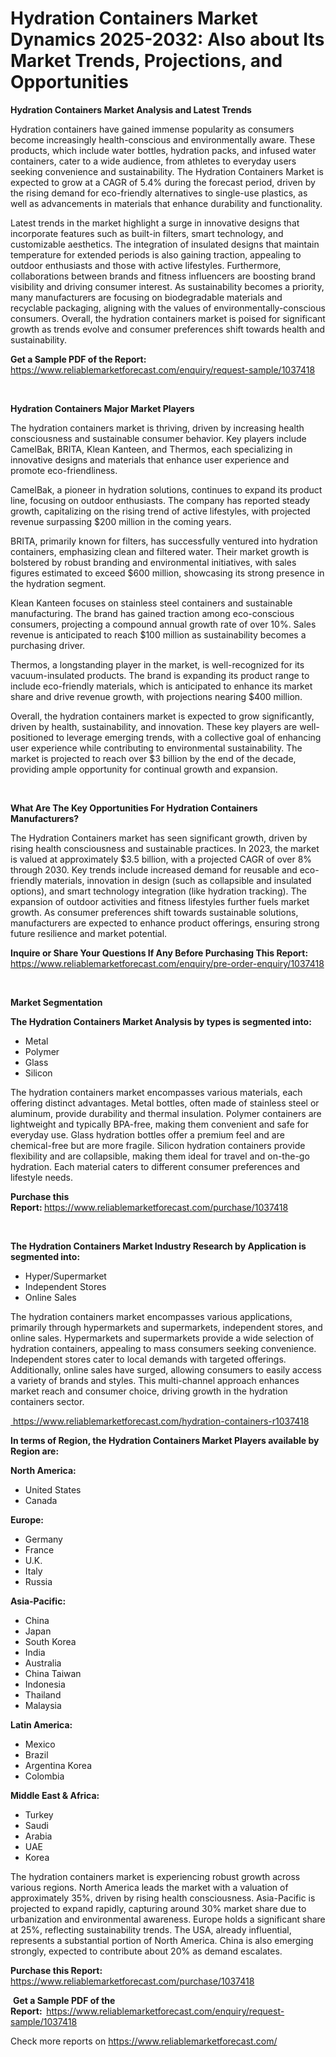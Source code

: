<p><h1>Hydration Containers Market Dynamics 2025-2032: Also about Its Market Trends, Projections, and Opportunities</h1></p><p><strong>Hydration Containers Market Analysis and Latest Trends</strong></p>
<p><p>Hydration containers have gained immense popularity as consumers become increasingly health-conscious and environmentally aware. These products, which include water bottles, hydration packs, and infused water containers, cater to a wide audience, from athletes to everyday users seeking convenience and sustainability. The Hydration Containers Market is expected to grow at a CAGR of 5.4% during the forecast period, driven by the rising demand for eco-friendly alternatives to single-use plastics, as well as advancements in materials that enhance durability and functionality.</p><p>Latest trends in the market highlight a surge in innovative designs that incorporate features such as built-in filters, smart technology, and customizable aesthetics. The integration of insulated designs that maintain temperature for extended periods is also gaining traction, appealing to outdoor enthusiasts and those with active lifestyles. Furthermore, collaborations between brands and fitness influencers are boosting brand visibility and driving consumer interest. As sustainability becomes a priority, many manufacturers are focusing on biodegradable materials and recyclable packaging, aligning with the values of environmentally-conscious consumers. Overall, the hydration containers market is poised for significant growth as trends evolve and consumer preferences shift towards health and sustainability.</p></p>
<p><strong>Get a Sample PDF of the Report:&nbsp;</strong> <a href="https://www.reliablemarketforecast.com/enquiry/request-sample/1037418?utm_campaign=2929&utm_medium=2&utm_source=Github&utm_content=ia&utm_term=04042025&utm_id=hydration-containers">https://www.reliablemarketforecast.com/enquiry/request-sample/1037418</a></p>
<p>&nbsp;</p>
<p><strong>Hydration Containers Major Market Players</strong></p>
<p><p>The hydration containers market is thriving, driven by increasing health consciousness and sustainable consumer behavior. Key players include CamelBak, BRITA, Klean Kanteen, and Thermos, each specializing in innovative designs and materials that enhance user experience and promote eco-friendliness.</p><p>CamelBak, a pioneer in hydration solutions, continues to expand its product line, focusing on outdoor enthusiasts. The company has reported steady growth, capitalizing on the rising trend of active lifestyles, with projected revenue surpassing $200 million in the coming years. </p><p>BRITA, primarily known for filters, has successfully ventured into hydration containers, emphasizing clean and filtered water. Their market growth is bolstered by robust branding and environmental initiatives, with sales figures estimated to exceed $600 million, showcasing its strong presence in the hydration segment.</p><p>Klean Kanteen focuses on stainless steel containers and sustainable manufacturing. The brand has gained traction among eco-conscious consumers, projecting a compound annual growth rate of over 10%. Sales revenue is anticipated to reach $100 million as sustainability becomes a purchasing driver.</p><p>Thermos, a longstanding player in the market, is well-recognized for its vacuum-insulated products. The brand is expanding its product range to include eco-friendly materials, which is anticipated to enhance its market share and drive revenue growth, with projections nearing $400 million.</p><p>Overall, the hydration containers market is expected to grow significantly, driven by health, sustainability, and innovation. These key players are well-positioned to leverage emerging trends, with a collective goal of enhancing user experience while contributing to environmental sustainability. The market is projected to reach over $3 billion by the end of the decade, providing ample opportunity for continual growth and expansion.</p></p>
<p>&nbsp;</p>
<p><strong>What Are The Key Opportunities For Hydration Containers Manufacturers?</strong></p>
<p><p>The Hydration Containers market has seen significant growth, driven by rising health consciousness and sustainable practices. In 2023, the market is valued at approximately $3.5 billion, with a projected CAGR of over 8% through 2030. Key trends include increased demand for reusable and eco-friendly materials, innovation in design (such as collapsible and insulated options), and smart technology integration (like hydration tracking). The expansion of outdoor activities and fitness lifestyles further fuels market growth. As consumer preferences shift towards sustainable solutions, manufacturers are expected to enhance product offerings, ensuring strong future resilience and market potential.</p></p>
<p><strong>Inquire or Share Your Questions If Any Before Purchasing This Report:</strong> <a href="https://www.reliablemarketforecast.com/enquiry/pre-order-enquiry/1037418?utm_campaign=2929&utm_medium=2&utm_source=Github&utm_content=ia&utm_term=04042025&utm_id=hydration-containers">https://www.reliablemarketforecast.com/enquiry/pre-order-enquiry/1037418</a></p>
<p>&nbsp;</p>
<p><strong>Market Segmentation</strong></p>
<p><strong>The Hydration Containers Market Analysis by types is segmented into:</strong></p>
<p><ul><li>Metal</li><li>Polymer</li><li>Glass</li><li>Silicon</li></ul></p>
<p><p>The hydration containers market encompasses various materials, each offering distinct advantages. Metal bottles, often made of stainless steel or aluminum, provide durability and thermal insulation. Polymer containers are lightweight and typically BPA-free, making them convenient and safe for everyday use. Glass hydration bottles offer a premium feel and are chemical-free but are more fragile. Silicon hydration containers provide flexibility and are collapsible, making them ideal for travel and on-the-go hydration. Each material caters to different consumer preferences and lifestyle needs.</p></p>
<p><strong>Purchase this Report:&nbsp;</strong><a href="https://www.reliablemarketforecast.com/purchase/1037418?utm_campaign=2929&utm_medium=2&utm_source=Github&utm_content=ia&utm_term=04042025&utm_id=hydration-containers">https://www.reliablemarketforecast.com/purchase/1037418</a></p>
<p>&nbsp;</p>
<p><strong>The Hydration Containers Market Industry Research by Application is segmented into:</strong></p>
<p><ul><li>Hyper/Supermarket</li><li>Independent Stores</li><li>Online Sales</li></ul></p>
<p><p>The hydration containers market encompasses various applications, primarily through hypermarkets and supermarkets, independent stores, and online sales. Hypermarkets and supermarkets provide a wide selection of hydration containers, appealing to mass consumers seeking convenience. Independent stores cater to local demands with targeted offerings. Additionally, online sales have surged, allowing consumers to easily access a variety of brands and styles. This multi-channel approach enhances market reach and consumer choice, driving growth in the hydration containers sector.</p></p>
<p><a href="https://www.reliablemarketforecast.com/hydration-containers-r1037418?utm_campaign=2929&utm_medium=2&utm_source=Github&utm_content=ia&utm_term=04042025&utm_id=hydration-containers">&nbsp;https://www.reliablemarketforecast.com/hydration-containers-r1037418</a></p>
<p><strong>In terms of Region, the Hydration Containers Market Players available by Region are:</strong></p>
<p>
    <p> <strong> North America: </strong>
        <ul>
            <li>United States</li>
            <li>Canada</li>
        </ul>
        </p> 
    <p> <strong> Europe: </strong>
        <ul>
            <li>Germany</li>
            <li>France</li>
            <li>U.K.</li>
            <li>Italy</li>
            <li>Russia</li>
        </ul>
        </p> 
    <p> <strong> Asia-Pacific: </strong>
        <ul>
            <li>China</li>
            <li>Japan</li>
            <li>South Korea</li>
            <li>India</li>
            <li>Australia</li>
            <li>China Taiwan</li>
            <li>Indonesia</li>
            <li>Thailand</li>
            <li>Malaysia</li>
        </ul>
        </p> 
    <p> <strong> Latin America: </strong>
        <ul>
            <li>Mexico</li>
            <li>Brazil</li>
            <li>Argentina Korea</li>
            <li>Colombia</li>
        </ul>
        </p> 
    <p> <strong> Middle East & Africa: </strong>
        <ul>
            <li>Turkey</li>
            <li>Saudi</li>
            <li>Arabia</li>
            <li>UAE</li>
            <li>Korea</li>
        </ul>
    </p>
    </p>
<p><p>The hydration containers market is experiencing robust growth across various regions. North America leads the market with a valuation of approximately 35%, driven by rising health consciousness. Asia-Pacific is projected to expand rapidly, capturing around 30% market share due to urbanization and environmental awareness. Europe holds a significant share at 25%, reflecting sustainability trends. The USA, already influential, represents a substantial portion of North America. China is also emerging strongly, expected to contribute about 20% as demand escalates.</p></p>
<p><strong>Purchase this Report: </strong><a href="https://www.reliablemarketforecast.com/purchase/1037418?utm_campaign=2929&utm_medium=2&utm_source=Github&utm_content=ia&utm_term=04042025&utm_id=hydration-containers">https://www.reliablemarketforecast.com/purchase/1037418</a></p>
<p>&nbsp;<strong>Get a Sample PDF of the Report:&nbsp;&nbsp;</strong><a href="https://www.reliablemarketforecast.com/enquiry/request-sample/1037418?utm_campaign=2929&utm_medium=2&utm_source=Github&utm_content=ia&utm_term=04042025&utm_id=hydration-containers">https://www.reliablemarketforecast.com/enquiry/request-sample/1037418</a></p>
<p><strong></strong></p>
<p>Check more reports on <a href="https://www.reliablemarketforecast.com/?utm_campaign=2929&utm_medium=2&utm_source=Github&utm_content=ia&utm_term=04042025&utm_id=hydration-containers">https://www.reliablemarketforecast.com/</a></p>